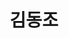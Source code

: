 ---
layout: hubs
key: Q7336146
title: 김동조
name: 김동조
image: 
description: 대한민국의 정치인
score: 0.023869359866195313
degree: 5
---